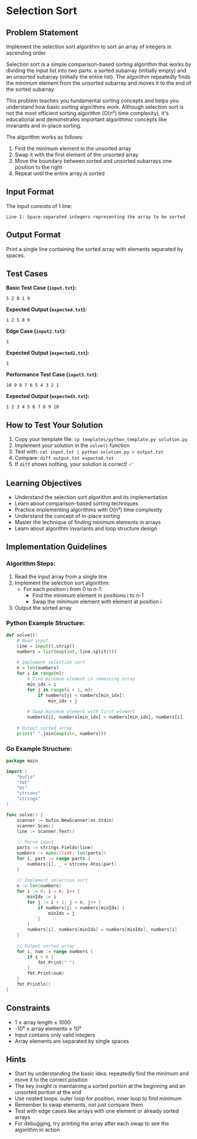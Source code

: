 # Selection Sort

## Problem Statement

Implement the selection sort algorithm to sort an array of integers in ascending order.

Selection sort is a simple comparison-based sorting algorithm that works by dividing the input list into two parts: a sorted subarray (initially empty) and an unsorted subarray (initially the entire list). The algorithm repeatedly finds the minimum element from the unsorted subarray and moves it to the end of the sorted subarray.

This problem teaches you fundamental sorting concepts and helps you understand how basic sorting algorithms work. Although selection sort is not the most efficient sorting algorithm (O(n²) time complexity), it's educational and demonstrates important algorithmic concepts like invariants and in-place sorting.

The algorithm works as follows:
1. Find the minimum element in the unsorted array
2. Swap it with the first element of the unsorted array
3. Move the boundary between sorted and unsorted subarrays one position to the right
4. Repeat until the entire array is sorted

## Input Format

The input consists of 1 line:
```
Line 1: Space-separated integers representing the array to be sorted
```

## Output Format

Print a single line containing the sorted array with elements separated by spaces.

## Test Cases

**Basic Test Case (`input.txt`):**
```
5 2 8 1 9
```

**Expected Output (`expected.txt`):**
```
1 2 5 8 9
```

**Edge Case (`input2.txt`):**
```
1
```

**Expected Output (`expected2.txt`):**
```
1
```

**Performance Test Case (`input3.txt`):**
```
10 9 8 7 6 5 4 3 2 1
```

**Expected Output (`expected3.txt`):**
```
1 2 3 4 5 6 7 8 9 10
```

## How to Test Your Solution
1. Copy your template file: `cp templates/python_template.py solution.py`
2. Implement your solution in the `solve()` function
3. Test with: `cat input.txt | python solution.py > output.txt`
4. Compare: `diff output.txt expected.txt`
5. If `diff` shows nothing, your solution is correct! ✅

## Learning Objectives
- Understand the selection sort algorithm and its implementation
- Learn about comparison-based sorting techniques
- Practice implementing algorithms with O(n²) time complexity
- Understand the concept of in-place sorting
- Master the technique of finding minimum elements in arrays
- Learn about algorithm invariants and loop structure design

## Implementation Guidelines

### Algorithm Steps:
1. Read the input array from a single line
2. Implement the selection sort algorithm:
   - For each position i from 0 to n-1:
     - Find the minimum element in positions i to n-1
     - Swap the minimum element with element at position i
3. Output the sorted array

### Python Example Structure:
```python
def solve():
    # Read input
    line = input().strip()
    numbers = list(map(int, line.split()))
    
    # Implement selection sort
    n = len(numbers)
    for i in range(n):
        # Find minimum element in remaining array
        min_idx = i
        for j in range(i + 1, n):
            if numbers[j] < numbers[min_idx]:
                min_idx = j
        
        # Swap minimum element with first element
        numbers[i], numbers[min_idx] = numbers[min_idx], numbers[i]
    
    # Output sorted array
    print(" ".join(map(str, numbers)))
```

### Go Example Structure:
```go
package main

import (
    "bufio"
    "fmt"
    "os"
    "strconv"
    "strings"
)

func solve() {
    scanner := bufio.NewScanner(os.Stdin)
    scanner.Scan()
    line := scanner.Text()
    
    // Parse input
    parts := strings.Fields(line)
    numbers := make([]int, len(parts))
    for i, part := range parts {
        numbers[i], _ = strconv.Atoi(part)
    }
    
    // Implement selection sort
    n := len(numbers)
    for i := 0; i < n; i++ {
        minIdx := i
        for j := i + 1; j < n; j++ {
            if numbers[j] < numbers[minIdx] {
                minIdx = j
            }
        }
        numbers[i], numbers[minIdx] = numbers[minIdx], numbers[i]
    }
    
    // Output sorted array
    for i, num := range numbers {
        if i > 0 {
            fmt.Print(" ")
        }
        fmt.Print(num)
    }
    fmt.Println()
}
```

## Constraints
- 1 ≤ array length ≤ 1000
- -10⁹ ≤ array elements ≤ 10⁹
- Input contains only valid integers
- Array elements are separated by single spaces

## Hints
- Start by understanding the basic idea: repeatedly find the minimum and move it to the correct position
- The key insight is maintaining a sorted portion at the beginning and an unsorted portion at the end
- Use nested loops: outer loop for position, inner loop to find minimum
- Remember to swap elements, not just compare them
- Test with edge cases like arrays with one element or already sorted arrays
- For debugging, try printing the array after each swap to see the algorithm in action
